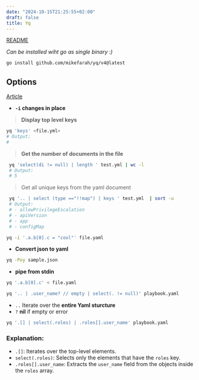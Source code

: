 ```yaml
---
date: "2024-10-15T21:25:55+02:00"
draft: false
title: Yq
---
```


[README](https://github.com/mikefarah/yq#)

*Can be installed wiht go as single binary :)*

``` bash
go install github.com/mikefarah/yq/v4@latest
```


## Options

[Article](https://www.baeldung.com/linux/yq-utility-processing-yaml)

-   **`-i` changes in place**



 >**Display top level keys**

```bash
yq 'keys' <file.yml>
# Output:
# 

```
>**Get the number of documents in the file**
```bash
 yq 'select(di != null) | length ' test.yml | wc -l 
 # Output: 
 # 5
```
> Get all unique keys from the yaml document 
```bash
 yq '.. | select (type =="!!map") | keys ' test.yml  | sort -u 
 # Output:
 # - allowPrivilegeEscalation
 # - apiVersion
 # - app
 # - configMap
```





``` bash
yq -i '.a.b[0].c = "cool"' file.yaml
```

-   **Convert json to yaml**

``` bash
yq -Poy sample.json
```

-   **pipe from stdin**

``` bash
yq '.a.b[0].c' < file.yaml
```

``` bash
yq '.. | .user_name? // empty | select(. != null)' playbook.yaml
```

-   `..` Iterate over the **entire Yaml sturcture**
-   `?` **nil** if empty or error

``` bash
yq '.[] | select(.roles) | .roles[].user_name' playbook.yaml
```

### Explanation:

-   `.[]`: Iterates over the top-level elements.
-   `select(.roles)`: Selects only the elements that have the `roles`
    key.
-   `.roles[].user_name`: Extracts the `user_name` field from the
    objects inside the `roles` array.

